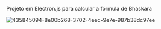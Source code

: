 Projeto em Electron.js para calcular a fórmula de Bháskara 

![435845094-8e00b268-3702-4eec-9e7e-987b38dc97ee](https://github.com/user-attachments/assets/035d56a4-23a4-487b-982e-9bb7974d4f65)
